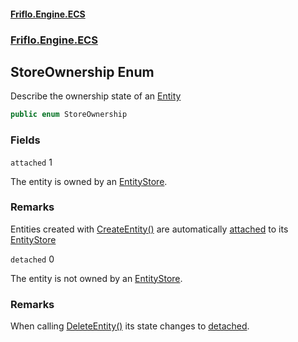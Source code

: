 #### [Friflo.Engine.ECS](index.md#'index')
### [Friflo.Engine.ECS](Friflo.Engine.ECS.md#'Friflo.Engine.ECS')

## StoreOwnership Enum

Describe the ownership state of an [Entity](Entity.md#'Friflo.Engine.ECS.Entity')

```csharp
public enum StoreOwnership
```
### Fields

<a name='Friflo.Engine.ECS.StoreOwnership.attached'></a>

`attached` 1

The entity is owned by an [EntityStore](EntityStore.md#'Friflo.Engine.ECS.EntityStore').

### Remarks
Entities created with [CreateEntity()](EntityStore.CreateEntity().md#'Friflo.Engine.ECS.EntityStore.CreateEntity()') are automatically [attached](StoreOwnership.md#Friflo.Engine.ECS.StoreOwnership.attached#'Friflo.Engine.ECS.StoreOwnership.attached') to its [EntityStore](EntityStore.md#'Friflo.Engine.ECS.EntityStore')<br/>

<a name='Friflo.Engine.ECS.StoreOwnership.detached'></a>

`detached` 0

The entity is not owned by an [EntityStore](EntityStore.md#'Friflo.Engine.ECS.EntityStore').

### Remarks
When calling [DeleteEntity()](Entity.DeleteEntity().md#'Friflo.Engine.ECS.Entity.DeleteEntity()') its state changes to [detached](StoreOwnership.md#Friflo.Engine.ECS.StoreOwnership.detached#'Friflo.Engine.ECS.StoreOwnership.detached').<br/>